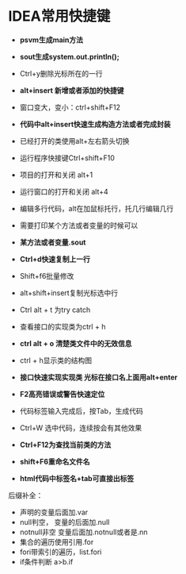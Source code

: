 # IDEA常用快捷键

- **psvm生成main方法**
- **sout生成system.out.println();**
- Ctrl+y删除光标所在的一行

- **alt+insert 新增或者添加的快捷键**
- 窗口变大，变小：ctrl+shift+F12
- **代码中alt+insert快速生成构造方法或者完成封装**

- 已经打开的类使用alt+左右箭头切换
- 运行程序快接键Ctrl+shift+F10
- 项目的打开和关闭  alt+1
- 运行窗口的打开和关闭 alt+4

- 编辑多行代码，alt在加鼠标托行，托几行编辑几行
- 需要打印某个方法或者变量的时候可以
- **某方法或者变量.sout**
- **Ctrl+d快速复制上一行**

- Shift+f6批量修改
- alt+shift+insert复制光标选中行
- Ctrl alt + t 为try catch
- 查看接口的实现类为ctrl + h

- **ctrl alt + o 清楚类文件中的无效信息**
- ctrl + h显示类的结构图
- **接口快速实现实现类  光标在接口名上面用alt+enter**
- **F2高亮错误或警告快速定位**
- 代码标签输入完成后，按Tab，生成代码
- Ctrl+W 选中代码，连续按会有其他效果

- **Ctrl+F12为查找当前类的方法**
- **shift+F6重命名文件名**

- **html代码中标签名+tab可直接出标签**

后缀补全：

- 声明的变量后面加.var
- null判空， 变量的后面加.null
- notnull非空  变量后面加.notnull或者是.nn
- 集合的遍历使用引用.for
- fori带索引的遍历，list.fori
- if条件判断 a>b.if